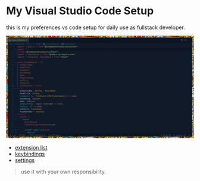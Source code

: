 # My Visual Studio Code Setup

this is my preferences vs code setup for daily use as fullstack developer.

![ss](./theme.png)

- [extension list](./extension_list.txt)
- [keybindings](./keybindings.json)
- [settings](./settings.json)

> use it with your own responsibility.
